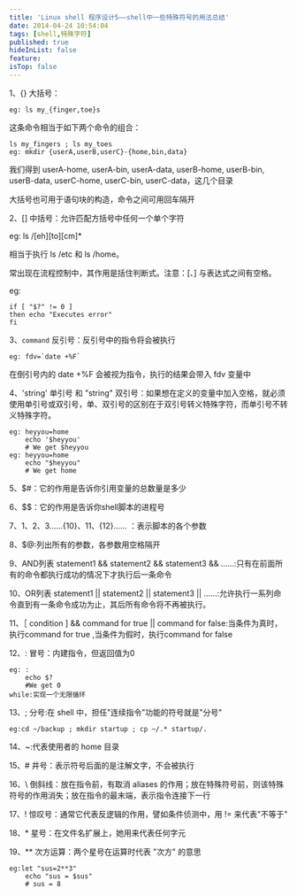 ```yaml
---
title: 'Linux shell 程序设计5——shell中一些特殊符号的用法总结'
date: 2014-04-24 10:54:04
tags: [shell,特殊字符]
published: true
hideInList: false
feature: 
isTop: false
---
```


1、{} 大括号：

    eg: ls my_{finger,toe}s

这条命令相当于如下两个命令的组合：

    ls my_fingers ; ls my_toes
    eg: mkdir {userA,userB,userC}-{home,bin,data}

我们得到 userA-home, userA-bin, userA-data, userB-home, userB-bin, userB-data, userC-home, userC-bin, userC-data，这几个目录

大括号也可用于语句块的构造，命令之间可用回车隔开

2、[] 中括号：允许匹配方括号中任何一个单个字符

eg: ls /[eh][to][cm]*

相当于执行 ls /etc 和 ls /home。

常出现在流程控制中，其作用是括住判断式。注意：\[、\] 与表达式之间有空格。

eg:

    if [ "$?" != 0 ]
    then echo "Executes error"
    fi
    

3、`command` 反引号：反引号中的指令将会被执行

    eg: fdv=`date +%F`

在倒引号内的 date +%F 会被视为指令，执行的结果会带入 fdv 变量中

4、'string' 单引号 和 "string" 双引号：如果想在定义的变量中加入空格，就必须使用单引号或双引号，单、双引号的区别在于双引号转义特殊字符，而单引号不转义特殊字符。

    eg: heyyou=home
        echo '$heyyou'
        # We get $heyyou
    eg: heyyou=home
        echo "$heyyou"
        # We get home


5、$#：它的作用是告诉你引用变量的总数量是多少

6、$$：它的作用是告诉你shell脚本的进程号

7、$1、$2、$3……${10}、${11}、${12}…… ：表示脚本的各个参数

8、$@:列出所有的参数，各参数用空格隔开

9、AND列表 statement1 && statement2 && statement3 && ……:只有在前面所有的命令都执行成功的情况下才执行后一条命令

10、OR列表 statement1 || statement2 || statement3 || ……:允许执行一系列命令直到有一条命令成功为止，其后所有命令将不再被执行。

11、［ condition \] && command for true || command for false:当条件为真时，执行command for true ,当条件为假时，执行command for false

12、: 冒号：内建指令，但返回值为0

    eg: :
        echo $?
        #We get 0
    while:实现一个无限循环
    

13、; 分号:在 shell 中，担任"连续指令"功能的符号就是"分号"

    eg:cd ~/backup ; mkdir startup ; cp ~/.* startup/.
    

14、~:代表使用者的 home 目录

15、# 井号：表示符号后面的是注解文字，不会被执行

16、\ 倒斜线：放在指令前，有取消 aliases 的作用；放在特殊符号前，则该特殊符号的作用消失；放在指令的最末端，表示指令连接下一行

17、! 惊叹号：通常它代表反逻辑的作用，譬如条件侦测中，用 != 来代表"不等于"

18、* 星号：在文件名扩展上，她用来代表任何字元

19、** 次方运算：两个星号在运算时代表 "次方" 的意思

    eg:let "sus=2**3"
        echo "sus = $sus"
        # sus = 8